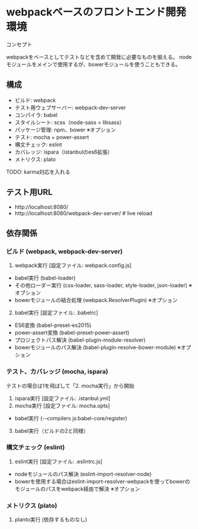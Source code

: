 # webpackベースのフロントエンド開発環境

コンセプト

webpackをベースとしてテストなどを含めて開発に必要なものを揃える。
nodeモジュールをメインで使用するが、bowerモジュールを使うこともできる。

## 構成

* ビルド: webpack
* テスト用ウェブサーバー: webpack-dev-server
* コンパイラ: babel
* スタイルシート: scss（node-sass = libsass）
* パッケージ管理: npm、bower ※オプション
* テスト: mocha + power-assert
* 構文チェック: eslint
* カバレッジ: ispara（istanbulのes6拡張）
* メトリクス: plato

TODO: karma対応を入れる

## テスト用URL

* http://localhost:8080/
* http://localhost:8080/webpack-dev-server/ # live reload


## 依存関係

### ビルド (webpack, webpack-dev-server)

1. webpack実行 [設定ファイル: webpack.config.js]
  * babel実行 (babel-loader)
  * その他ローダー実行 (css-loader, sass-loader, style-loader, json-loader) ※オプション
  * bowerモジュールの結合処理 (webpack.ResolverPlugin) ※オプション
2. babel実行 [設定ファイル: .babelrc]
  * ES6変換 (babel-preset-es2015)
  * power-assert変換 (babel-preset-power-assert)
  * プロジェクトパス解決 (babel-plugin-module-resolver)
  * bowerモジュールのパス解決 (babel-plugin-resolve-bower-module) ※オプション

### テスト、カバレッジ (mocha, ispara)

テストの場合は1を飛ばして「2. mocha実行」から開始

1. ispara実行 [設定ファイル: .istanbul.yml]
2. mocha実行 [設定ファイル: mocha.opts]
  * babel実行 (--compilers js:babel-core/register)
3. babel実行（ビルドの2と同様）

### 構文チェック (eslint)

1. eslint実行 [設定ファイル: .eslintrc.js]
  * nodeモジュールのパス解決 (eslint-import-resolver-node)
  * bowerを使用する場合はeslint-import-resolver-webpackを使ってbowerのモジュールのパスをwebpack経由で解決  ※オプション

### メトリクス (plato)

1. planto実行 (依存するものなし)
